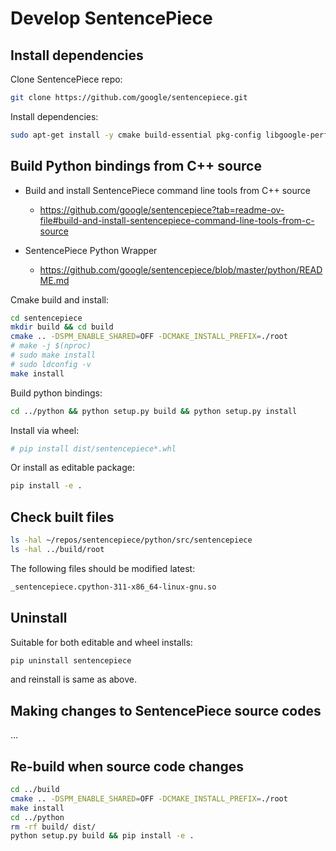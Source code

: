 # Develop SentencePiece

## Install dependencies

Clone SentencePiece repo:

```sh
git clone https://github.com/google/sentencepiece.git
```

Install dependencies:

```sh
sudo apt-get install -y cmake build-essential pkg-config libgoogle-perftools-dev protobuf-compiler libprotobuf-dev
```

## Build Python bindings from C++ source

* Build and install SentencePiece command line tools from C++ source
  * https://github.com/google/sentencepiece?tab=readme-ov-file#build-and-install-sentencepiece-command-line-tools-from-c-source

* SentencePiece Python Wrapper
  * https://github.com/google/sentencepiece/blob/master/python/README.md

Cmake build and install:

```sh
cd sentencepiece
mkdir build && cd build
cmake .. -DSPM_ENABLE_SHARED=OFF -DCMAKE_INSTALL_PREFIX=./root
# make -j $(nproc)
# sudo make install
# sudo ldconfig -v
make install
```

Build python bindings:

```sh
cd ../python && python setup.py build && python setup.py install
```

Install via wheel:

```sh
# pip install dist/sentencepiece*.whl
```

Or install as editable package:

```sh
pip install -e .
```

## Check built files

```sh
ls -hal ~/repos/sentencepiece/python/src/sentencepiece
ls -hal ../build/root
```

The following files should be modified latest:

```sh
_sentencepiece.cpython-311-x86_64-linux-gnu.so
```

## Uninstall
  
Suitable for both editable and wheel installs:

```sh
pip uninstall sentencepiece
```

and reinstall is same as above.

## Making changes to SentencePiece source codes

...

## Re-build when source code changes

```sh
cd ../build
cmake .. -DSPM_ENABLE_SHARED=OFF -DCMAKE_INSTALL_PREFIX=./root
make install
cd ../python
rm -rf build/ dist/
python setup.py build && pip install -e .
```
